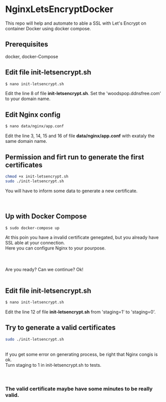 # NginxLetsEncryptDocker
This repo will help and automate to able a SSL with Let's Encrypt on container Docker using docker compose.
<br>

## Prerequisites
docker, docker-Compose
<br>


## Edit file init-letsencrypt.sh
```bash
$ nano init-letsencrypt.sh
```
Edit the line 8 of file <b>init-letsencrypt.sh</b>. Set the 'woodspop.ddnsfree.com' to your domain name.<br>


## Edit Nginx config
```bash
$ nano data/nginx/app.conf
```
Edit the line 3, 14, 15 and 16 of file <b>data/nginx/app.conf</b> with exataly the same domain name.
<br>


## Permission and firt run to generate the first certificates
```bash
chmod +x init-letsencrypt.sh
sudo ./init-letsencrypt.sh
```
You will have to inform some data to generate a new certificate.
<br>




<br>

## Up with Docker Compose
```bash
$ sudo docker-compose up
```
At this poin you have a invalid certificate genegated, but you already have SSL able at your connection.<br>
Here you can configure Nginx to your pourpose.<br><br>
<br>
<br>
Are you ready? Can we continue? Ok!
<br>
<br>
## Edit file init-letsencrypt.sh
```bash
$ nano init-letsencrypt.sh
```
Edit the line 12 of file <b>init-letsencrypt.sh</b> from 'staging=1' to 'staging=0'.
<br>

## Try to generate a valid certificates
```bash
sudo ./init-letsencrypt.sh
```
<br>
If you get some error on generating process, be right that Nginx congis is ok.<br>
Turn staging to 1 in init-letsencrypt.sh to tests.<br>
<br>
<br>

### The valid certificate maybe have some minutes to be really valid.